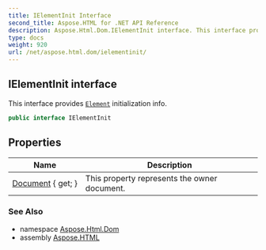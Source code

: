 ```yaml
---
title: IElementInit Interface
second_title: Aspose.HTML for .NET API Reference
description: Aspose.Html.Dom.IElementInit interface. This interface provides Element initialization info
type: docs
weight: 920
url: /net/aspose.html.dom/ielementinit/
---
```

## IElementInit interface

This interface provides [`Element`](../element/) initialization info.

```csharp
public interface IElementInit
```

## Properties

| Name | Description |
| --- | --- |
| [Document](../../aspose.html.dom/ielementinit/document/) { get; } | This property represents the owner document. |

### See Also

* namespace [Aspose.Html.Dom](../../aspose.html.dom/)
* assembly [Aspose.HTML](../../)
